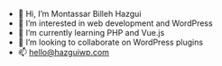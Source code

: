- 👋 Hi, I’m Montassar Billeh Hazgui
- 👀 I’m interested in web development and WordPress
- 🌱 I’m currently learning PHP and Vue.js
- 💞️ I’m looking to collaborate on WordPress plugins
- 📫 hello@hazguiwp.com
